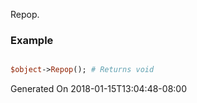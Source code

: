 Repop.
### Example

```perl

$object->Repop(); # Returns void
```


Generated On 2018-01-15T13:04:48-08:00